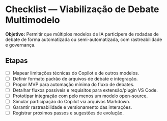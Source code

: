 # Checklist — Viabilização de Debate Multimodelo

**Objetivo:** Permitir que múltiplos modelos de IA participem de rodadas de debate de forma automatizada ou semi-automatizada, com rastreabilidade e governança.

## Etapas
- [ ] Mapear limitações técnicas do Copilot e de outros modelos.
- [ ] Definir formato padrão de arquivos de debate e integração.
- [ ] Propor MVP para automação mínima do fluxo de debates.
- [ ] Detalhar fluxos possíveis e requisitos para extensão/plugin VS Code.
- [ ] Prototipar integração com pelo menos um modelo open-source.
- [ ] Simular participação do Copilot via arquivos Markdown.
- [ ] Garantir rastreabilidade e versionamento das interações.
- [ ] Registrar próximos passos e sugestões de evolução.
